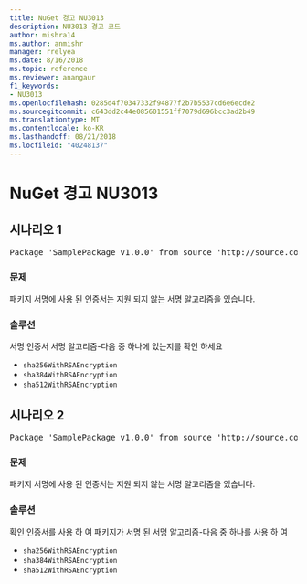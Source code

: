 ```yaml
---
title: NuGet 경고 NU3013
description: NU3013 경고 코드
author: mishra14
ms.author: anmishr
manager: rrelyea
ms.date: 8/16/2018
ms.topic: reference
ms.reviewer: anangaur
f1_keywords:
- NU3013
ms.openlocfilehash: 0285d4f70347332f94877f2b7b5537cd6e6ecde2
ms.sourcegitcommit: c643dd2c44e085601551ff7079d696bcc3ad2b49
ms.translationtype: MT
ms.contentlocale: ko-KR
ms.lasthandoff: 08/21/2018
ms.locfileid: "40248137"
---
```

# <a name="nuget-warning-nu3013"></a>NuGet 경고 NU3013

## <a name="scenario-1"></a>시나리오 1

<pre>Package 'SamplePackage v1.0.0' from source 'http://source.com/index.json': The signing certificate has an unsupported signature algorithm.</pre>

### <a name="issue"></a>문제

패키지 서명에 사용 된 인증서는 지원 되지 않는 서명 알고리즘을 있습니다.


### <a name="solution"></a>솔루션

서명 인증서 서명 알고리즘-다음 중 하나에 있는지를 확인 하세요 
* `sha256WithRSAEncryption`
* `sha384WithRSAEncryption`
* `sha512WithRSAEncryption`



## <a name="scenario-2"></a>시나리오 2

<pre>Package 'SamplePackage v1.0.0' from source 'http://source.com/index.json': The primary signature's certificate has an unsupported signature algorithm.</pre>

### <a name="issue"></a>문제

패키지 서명에 사용 된 인증서는 지원 되지 않는 서명 알고리즘을 있습니다.


### <a name="solution"></a>솔루션

확인 인증서를 사용 하 여 패키지가 서명 된 서명 알고리즘-다음 중 하나를 사용 하 여 
* `sha256WithRSAEncryption`
* `sha384WithRSAEncryption`
* `sha512WithRSAEncryption`


